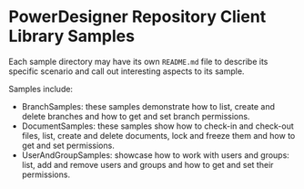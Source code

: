 # PowerDesigner Repository Client Library Samples

Each sample directory may have its own `README.md` file to describe its specific scenario
and call out interesting aspects to its sample.

Samples include:

* BranchSamples: these samples demonstrate how to list, create and delete branches and how to get and set branch permissions.
* DocumentSamples: these samples show how to check-in and check-out files, list, create and delete documents, lock and freeze them and how to get and set permissions.
* UserAndGroupSamples: showcase how to work with users and groups: list, add and remove users and groups and how to get and set their permissions.

